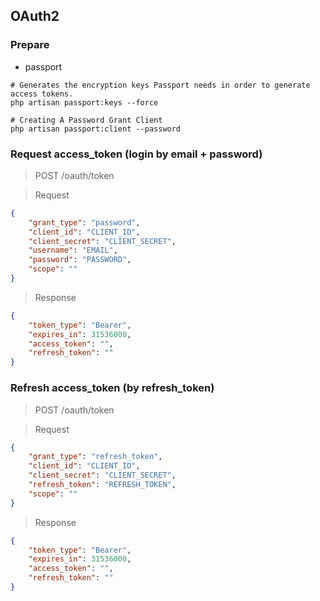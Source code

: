 OAuth2
---

### Prepare
+ passport
```shell
# Generates the encryption keys Passport needs in order to generate access tokens.
php artisan passport:keys --force

# Creating A Password Grant Client
php artisan passport:client --password
```

### Request access_token (login by email + password) 
> POST /oauth/token

> Request
```json
{
    "grant_type": "password",
    "client_id": "CLIENT_ID",
    "client_secret": "CLIENT_SECRET",
    "username": "EMAIL",
    "password": "PASSWORD",
    "scope": ""
}
```

> Response
```json
{
    "token_type": "Bearer",
    "expires_in": 31536000,
    "access_token": "",
    "refresh_token": ""
}
```

### Refresh access_token (by refresh_token)
> POST /oauth/token

> Request
```json
{
    "grant_type": "refresh_token",
    "client_id": "CLIENT_ID",
    "client_secret": "CLIENT_SECRET",
    "refresh_token": "REFRESH_TOKEN",
    "scope": ""
}
```

> Response
```json
{
    "token_type": "Bearer",
    "expires_in": 31536000,
    "access_token": "",
    "refresh_token": ""
}
```
